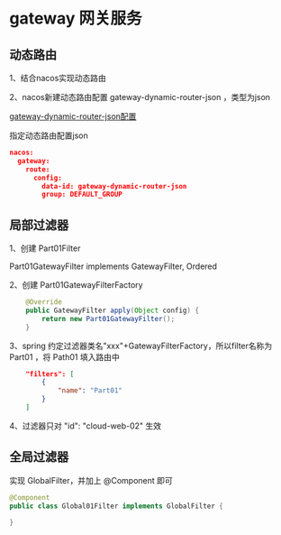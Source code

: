 # gateway 网关服务

## 动态路由
1、结合nacos实现动态路由

2、nacos新建动态路由配置 gateway-dynamic-router-json ，类型为json

[gateway-dynamic-router-json配置](./src/main/resources/nacos配置/gateway-dynamic-router-json.json)

指定动态路由配置json
```json
nacos:
  gateway:
    route:
      config:
        data-id: gateway-dynamic-router-json
        group: DEFAULT_GROUP
```

## 局部过滤器
1、创建 Part01Filter

Part01GatewayFilter implements GatewayFilter, Ordered

2、创建 Part01GatewayFilterFactory
```java
    @Override
    public GatewayFilter apply(Object config) {
        return new Part01GatewayFilter();
    }
```
3、spring 约定过滤器类名"xxx"+GatewayFilterFactory，所以filter名称为 Part01 ，将 Path01 填入路由中
```json
    "filters": [
        {
            "name": "Part01"
        }
    ]
```

4、过滤器只对 "id": "cloud-web-02" 生效

## 全局过滤器
实现 GlobalFilter，并加上 @Component 即可
```java
@Component
public class Global01Filter implements GlobalFilter {
    
}
```

